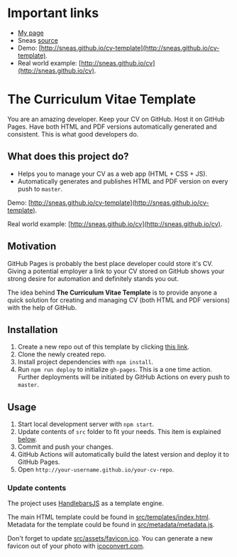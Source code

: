 # Important links

* [My page](https://lakshinav.github.io/cv/)
* Sneas [source](https://github.com/lakshinav/cv-1)
* Demo: [http://sneas.github.io/cv-template](http://sneas.github.io/cv-template).
* Real world example: [http://sneas.github.io/cv](http://sneas.github.io/cv).


# The Curriculum Vitae Template

You are an amazing developer. Keep your CV on GitHub. Host it on GitHub Pages. Have both HTML and PDF versions automatically generated and consistent. This is what good developers do.

## What does this project do?

* Helps you to manage your CV as a web app (HTML + CSS + JS).
* Automatically generates and publishes HTML and PDF version on every push to `master`.

Demo: [http://sneas.github.io/cv-template](http://sneas.github.io/cv-template).

Real world example: [http://sneas.github.io/cv](http://sneas.github.io/cv).

## Motivation

GitHub Pages is probably the best place developer could store it's CV. Giving a potential employer a link to your CV stored on GitHub shows your strong desire for automation and definitely stands you out.

The idea behind **The Curriculum Vitae Template** is to provide anyone a quick solution for creating and managing CV (both HTML and PDF versions) with the help of GitHub.

## Installation

1. Create a new repo out of this template by clicking [this link](https://github.com/sneas/cv-template/generate).
1. Clone the newly created repo.
1. Install project dependencies with `npm install`.
1. Run `npm run deploy` to initialize `gh-pages`. This is a one time action. Further deployments will be initiated by GitHub Actions on every push to `master`.

## Usage

1. Start local development server with `npm start`.
1. Update contents of `src` folder to fit your needs. This item is explained [below](#update-contents).
1. Commit and push your changes.
1. GitHub Actions will automatically build the latest version and deploy it to GitHub Pages.
1. Open `http://your-username.github.io/your-cv-repo`.

### Update contents

The project uses [HandlebarsJS](https://github.com/wycats/handlebars.js/) as a template engine.

The main HTML template could be found in [src/templates/index.html](src/templates/index.html). Metadata for the template could be found in [src/metadata/metadata.js](src/metadata/metadata.js).

Don't forget to update [src/assets/favicon.ico](src/assets/favicon.ico). You can generate a new favicon out of your photo with [icoconvert.com](http://icoconvert.com/).
